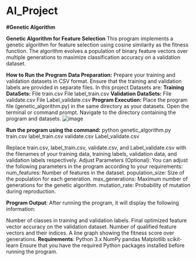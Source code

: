 # AI_Project
**#Genetic Algorithm**

**Genetic Algorithm for Feature Selection**
This program implements a genetic algorithm for feature selection using cosine similarity as the fitness function. The algorithm evolves a population of binary feature vectors over multiple generations to maximize classification accuracy on a validation dataset.

**How to Run the Program**
**Data Preparation:**
Prepare your training and validation datasets in CSV format.
Ensure that the training and validation labels are provided in separate files.
In this project Datasets are: 
 **Training DataSets:**
  File train.csv 
  File label_train.csv 
  **Validation DataSets:**
  File validate.csv 
  File Label_validate.csv
**Program Execution:**
Place the program file (genetic_algorithm.py) in the same directory as your datasets.
Open the terminal or command prompt.
Navigate to the directory containing the program and datasets.
![image](https://github.com/SreeSus-1/AI_Project/assets/164704978/aa0137fd-67f4-46d1-8f29-635bfd3b200c)

**Run the program using the command:**
      python genetic_algorithm.py train.csv label_train.csv validate.csv Label_validate.csv


Replace train.csv, label_train.csv, validate.csv, and Label_validate.csv with the filenames of your training data, training labels, validation data, and validation labels respectively.
Adjust Parameters (Optional):
You can adjust the following parameters in the program according to your requirements:
num_features: Number of features in the dataset.
population_size: Size of the population for each generation.
max_generations: Maximum number of generations for the genetic algorithm.
mutation_rate: Probability of mutation during reproduction.


**Program Output**:
After running the program, it will display the following information:

Number of classes in training and validation labels.
Final optimized feature vector accuracy on the validation dataset.
Number of qualified feature vectors and their indices.
A line graph showing the fitness score over generations.
**Requirements**:
  Python 3.x
  NumPy
  pandas
  Matplotlib
  scikit-learn
Ensure that you have the required Python packages installed before running the program.
